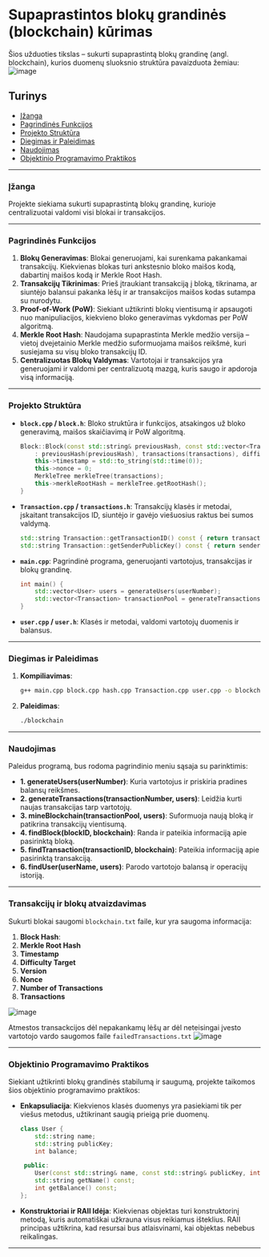 # Supaprastintos blokų grandinės (blockchain) kūrimas

Šios užduoties tikslas – sukurti supaprastintą blokų grandinę (angl. blockchain), kurios duomenų sluoksnio struktūra pavaizduota žemiau:
![image](https://github.com/user-attachments/assets/7a5c5534-75df-4f36-a55e-9321f404bb1a)

## Turinys

-   [Įžanga](#Įžanga)
-   [Pagrindinės Funkcijos](#Pagrindinės-Funkcijos)
-   [Projekto Struktūra](#Projekto-Struktūra)
-   [Diegimas ir Paleidimas](#Diegimas-ir-Paleidimas)
-   [Naudojimas](#Naudojimas)
-   [Objektinio Programavimo Praktikos](#Objektinio-Programavimo-Praktikos)

---

### Įžanga

Projekte siekiama sukurti supaprastintą blokų grandinę, kurioje centralizuotai valdomi visi blokai ir transakcijos.

---

### Pagrindinės Funkcijos

1. **Blokų Generavimas**: Blokai generuojami, kai surenkama pakankamai transakcijų. Kiekvienas blokas turi ankstesnio bloko maišos kodą, dabartinį maišos kodą ir Merkle Root Hash.
2. **Transakcijų Tikrinimas**: Prieš įtraukiant transakciją į bloką, tikrinama, ar siuntėjo balansui pakanka lėšų ir ar transakcijos maišos kodas sutampa su nurodytu.
3. **Proof-of-Work (PoW)**: Siekiant užtikrinti blokų vientisumą ir apsaugoti nuo manipuliacijos, kiekvieno bloko generavimas vykdomas per PoW algoritmą.
4. **Merkle Root Hash**: Naudojama supaprastinta Merkle medžio versija – vietoj dvejetainio Merkle medžio suformuojama maišos reikšmė, kuri susiejama su visų bloko transakcijų ID.
5. **Centralizuotas Blokų Valdymas**: Vartotojai ir transakcijos yra generuojami ir valdomi per centralizuotą mazgą, kuris saugo ir apdoroja visą informaciją.

---

### Projekto Struktūra

-   **`block.cpp` / `block.h`**: Bloko struktūra ir funkcijos, atsakingos už bloko generavimą, maišos skaičiavimą ir PoW algoritmą.

    ```cpp
    Block::Block(const std::string& previousHash, const std::vector<Transaction>& transactions, int difficultyTarget)
        : previousHash(previousHash), transactions(transactions), difficultyTarget(difficultyTarget) {
        this->timestamp = std::to_string(std::time(0));
        this->nonce = 0;
        MerkleTree merkleTree(transactions);
        this->merkleRootHash = merkleTree.getRootHash();
    }
    ```

-   **`Transaction.cpp` / `transactions.h`**: Transakcijų klasės ir metodai, įskaitant transakcijos ID, siuntėjo ir gavėjo viešuosius raktus bei sumos valdymą.

    ```cpp
    std::string Transaction::getTransactionID() const { return transactionID; }
    std::string Transaction::getSenderPublicKey() const { return senderPublicKey; }
    ```

-   **`main.cpp`**: Pagrindinė programa, generuojanti vartotojus, transakcijas ir blokų grandinę.

    ```cpp
    int main() {
        std::vector<User> users = generateUsers(userNumber);
        std::vector<Transaction> transactionPool = generateTransactions(transactionNumber, users);
    }
    ```

-   **`user.cpp` / `user.h`**: Klasės ir metodai, valdomi vartotojų duomenis ir balansus.

---

### Diegimas ir Paleidimas

1. **Kompiliavimas**:

    ```bash
    g++ main.cpp block.cpp hash.cpp Transaction.cpp user.cpp -o blockchain
    ```

2. **Paleidimas**:
    ```bash
    ./blockchain
    ```

---

### Naudojimas

Paleidus programą, bus rodoma pagrindinio meniu sąsaja su parinktimis:

-   **1. generateUsers(userNumber)**: Kuria vartotojus ir priskiria pradines balansų reikšmes.
-   **2. generateTransactions(transactionNumber, users)**: Leidžia kurti naujas transakcijas tarp vartotojų.
-   **3. mineBlockchain(transactionPool, users)**: Suformuoja naują bloką ir patikrina transakcijų vientisumą.
-   **4. findBlock(blockID, blockchain)**: Randa ir pateikia informaciją apie pasirinktą bloką.
-   **5. findTransaction(transactionID, blockchain)**: Pateikia informaciją apie pasirinktą transakciją.
-   **6. findUser(userName, users)**: Parodo vartotojo balansą ir operacijų istoriją.

---

### Transakcijų ir blokų atvaizdavimas

Sukurti blokai saugomi `blockchain.txt` faile, kur yra saugoma informacija:

1. **Block Hash**:
2. **Merkle Root Hash**
3. **Timestamp**
4. **Difficulty Target**
5. **Version**
6. **Nonce**
7. **Number of Transactions**
8. **Transactions**

![image](https://github.com/user-attachments/assets/f57d6713-6d5f-4b42-be04-e5f58e0fb516)

Atmestos transackcijos dėl nepakankamų lėšų ar dėl neteisingai įvesto vartotojo vardo saugomos faile `failedTransactions.txt`
![image](https://github.com/user-attachments/assets/6c7306a1-b3c4-41d8-aadb-d12ea3b7fb43)


---

### Objektinio Programavimo Praktikos

Siekiant užtikrinti blokų grandinės stabilumą ir saugumą, projekte taikomos šios objektinio programavimo praktikos:

-   **Enkapsuliacija**: Kiekvienos klasės duomenys yra pasiekiami tik per viešus metodus, užtikrinant saugią prieigą prie duomenų.

    ```cpp
    class User {
        std::string name;
        std::string publicKey;
        int balance;

     public:
        User(const std::string& name, const std::string& publicKey, int balance);
        std::string getName() const;
        int getBalance() const;
    };
    ```

-   **Konstruktoriai ir RAII Idėja**: Kiekvienas objektas turi konstruktorinį metodą, kuris automatiškai užkrauna visus reikiamus išteklius. RAII principas užtikrina, kad resursai bus atlaisvinami, kai objektas nebebus reikalingas.

---

